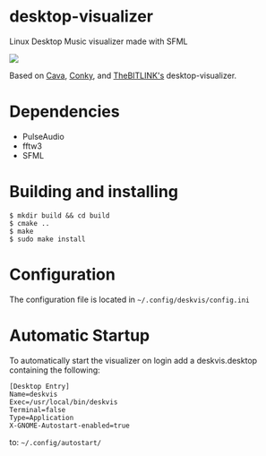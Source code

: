 # desktop-visualizer
Linux Desktop Music visualizer made with SFML

![](visualizer.gif)

Based on [Cava](https://github.com/karlstav/cava), [Conky](https://github.com/brndnmtthws/conky), and [TheBITLINK's](https://github.com/TheBITLINK/desktop-visualizer) desktop-visualizer.

# Dependencies

 - PulseAudio
 - fftw3
 - SFML

# Building and installing

```
$ mkdir build && cd build
$ cmake ..
$ make
$ sudo make install
```

# Configuration

The configuration file is located in ```~/.config/deskvis/config.ini```

# Automatic Startup

To automatically start the visualizer on login add a deskvis.desktop containing the following:

```
[Desktop Entry]
Name=deskvis
Exec=/usr/local/bin/deskvis
Terminal=false
Type=Application
X-GNOME-Autostart-enabled=true 
```

to: ```~/.config/autostart/```

